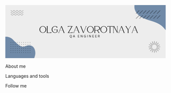 [![Header](https://github.com/Zavorotnaya/Zavorotnaya/blob/main/assets/Git%20Hub%20Header.png)](https://github.com/Zavorotnaya)

About me

Languages and tools

Follow me


